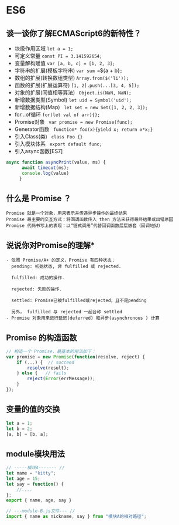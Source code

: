 # ES6

## 谈一谈你了解ECMAScript6的新特性？

* 块级作用区域              `let a = 1;`
* 可定义常量                `const PI = 3.141592654;`
* 变量解构赋值              `var [a, b, c] = [1, 2, 3];`
* 字符串的扩展(模板字符串)  ` var sum = `${a + b}`;`
* 数组的扩展(转换数组类型)   `Array.from($('li'));`
* 函数的扩展(扩展运算符)     `[1, 2].push(...[3, 4, 5]);`
* 对象的扩展(同值相等算法)   ` Object.is(NaN, NaN);`
* 新增数据类型(Symbol)      `let uid = Symbol('uid');`
* 新增数据结构(Map)        ` let set = new Set([1, 2, 2, 3]);`
* for...of循环            `for(let val of arr){};`
* Promise对象            ` var promise = new Promise(func);`
* Generator函数          ` function* foo(x){yield x; return x*x;}`
* 引入Class(类)          ` class Foo {}`
* 引入模块体系            ` export default func;`
* 引入async函数[ES7]
```js
async function asyncPrint(value, ms) {
      await timeout(ms);
      console.log(value)
     }
```

## 什么是 Promise ？

```
Promise 就是一个对象，用来表示并传递异步操作的最终结果
Promise 最主要的交互方式：将回调函数传入 then 方法来获得最终结果或出错原因
Promise 代码书写上的表现：以“链式调用”代替回调函数层层嵌套（回调地狱）
```

## 说说你对Promise的理解*
```
- 依照 Promise/A+ 的定义，Promise 有四种状态：
  pending: 初始状态, 非 fulfilled 或 rejected.

  fulfilled: 成功的操作.

  rejected: 失败的操作.

  settled: Promise已被fulfilled或rejected，且不是pending

  另外， fulfilled 与 rejected 一起合称 settled
- Promise 对象用来进行延迟(deferred) 和异步(asynchronous ) 计算
```

## Promise 的构造函数

```js
// 构造一个 Promise，最基本的用法如下：
var promise = new Promise(function(resolve, reject) {
    if (...) {  // succeed
        resolve(result);
    } else {   // fails
        reject(Error(errMessage));
    }
});
```

## 变量的值的交换
```js
let a = 1;
let b = 2;
[a, b] = [b, a];
```

## module模块用法
```js
// -----模块A------- //
let name = "kitty";
let age = 15;
let say = function() {
    //....
};
export { name, age, say }

// ---module-B.js文件--- //
import { name as nickname, say } from "模块A的相对路径";
```